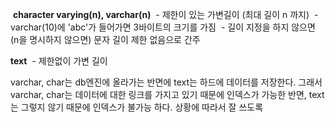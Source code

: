 
 **character varying(n), varchar(n)**
 - 제한이 있는 가변길이 (최대 길이 n 까지)
 - varchar(10)에 'abc'가 들어가면 3바이트의 크기를 가짐
 - 길이 지정을 하지 않으면 (n을 명시하지 않으면) 문자 길이 제한 없음으로 간주

**text**
 - 제한없이 가변 길이

varchar, char는 db엔진에 올라가는 반면에 text는 하드에 데이터를 저장한다.
그래서 varchar, char는 데이터에 대한 링크를 가지고 있기 때문에 인덱스가 가능한 반면, text는 그렇지 않기 때문에 인덱스가 불가능 하다.
상황에 따라서 잘 쓰도록

